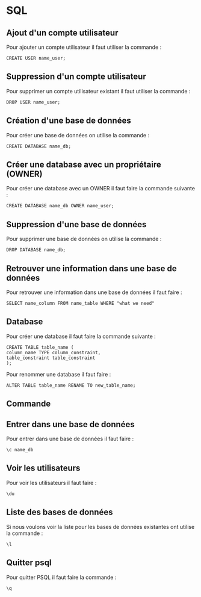 # SQL

## Ajout d'un compte utilisateur 

Pour ajouter un compte utilisateur il faut utiliser la commande :
```psql
CREATE USER name_user;
```

## Suppression d'un compte utilisateur 

Pour supprimer un compte utilisateur existant il faut utiliser la commande : 
```psql
DROP USER name_user;
```

## Création d'une base de données 

Pour créer une base de données on utilise la commande : 
```psql
CREATE DATABASE name_db;
```

## Créer une database avec un propriétaire (OWNER)  

Pour créer une database avec un OWNER il faut faire la commande suivante :
```psql
CREATE DATABASE name_db OWNER name_user;
```

## Suppression d'une base de données 

Pour supprimer une base de données on utilise la commande : 
```psql
DROP DATABASE name_db;
```

## Retrouver une information dans une base de données 

Pour retrouver une information dans une base de données il faut faire : 
```psql
SELECT name_column FROM name_table WHERE "what we need"
```

## Database 

Pour créer une database il faut faire la commande suivante : 
```psql
CREATE TABLE table_name (
column_name TYPE column_constraint,
table_constraint table_constraint
);
```

Pour renommer une database il faut faire :
```psql
ALTER TABLE table_name RENAME TO new_table_name;
```

## Commande 

## Entrer dans une base de données 

Pour entrer dans une base de données il faut faire : 
```psql
\c name_db
```

## Voir les utilisateurs 

Pour voir les utilisateurs il faut faire : 
```psql
\du
```
## Liste des bases de données

Si nous voulons voir la liste pour les bases de données existantes ont utilise la commande : 
```psql
\l
```

## Quitter psql

Pour quitter PSQL il faut faire la commande : 
```psql
\q
```